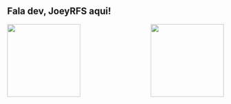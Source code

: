 ## Fala dev, JoeyRFS aqui!
<div>
  <img height="170em" src="https://github-readme-stats.vercel.app/api?username=joeyrfs&show_icons=true&theme=transparent"/>
  <img align="right" height="170em" src="https://github-readme-stats.vercel.app/api/top-langs/?username=joeyrfs&layout=compact&langs_count=16&theme=transparent"/>
</div>
